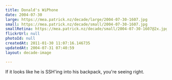 ```yaml
---
title: Donald's WiPhone
date: 2004-07-30
large: https://mea.patrick.nz/decade/large/2004-07-30-1607.jpg
small: https://mea.patrick.nz/decade/small/2004-07-30-1607.jpg
smallRetina: https://mea.patrick.nz/decade/small/2004-07-30-1607@2x.jpg
flickrUrl: null
photoId: null
createdAt: 2011-01-30 11:07:16.146735
updatedAt: 2004-07-31 07:40:59
layout: decade-image

---
```

If it looks like he is SSH'ing into his backpack, you're seeing right.
